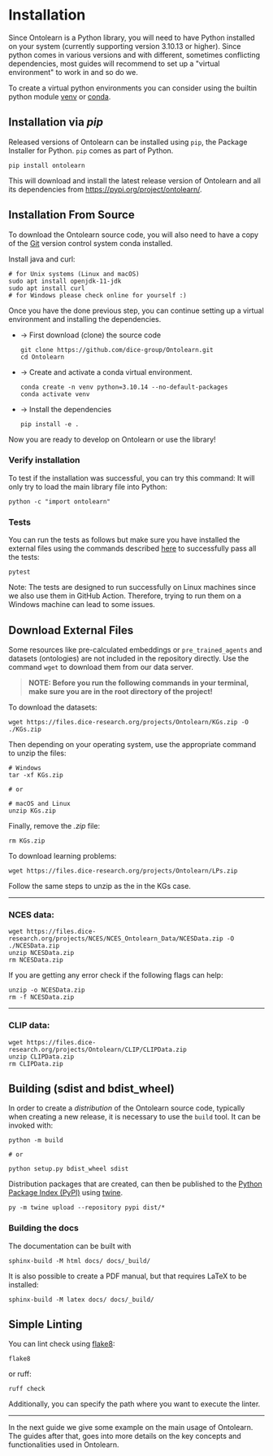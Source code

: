 # Installation

Since Ontolearn is a Python library, you will need to have Python installed on
your system (currently supporting version 3.10.13 or higher). Since python comes in various 
versions and with different, sometimes conflicting dependencies, most guides will 
recommend to set up a "virtual environment" to work in and so do we.

To create a virtual python environments you can consider using the builtin python module
[venv](https://docs.python.org/3/library/venv.html) or [conda](https://conda.io/projects/conda/en/latest/index.html). 

## Installation via _pip_

Released versions of Ontolearn can be installed using `pip`, the
Package Installer for Python. `pip` comes as part of Python.

```shell
pip install ontolearn
```

This will download and install the latest release version of Ontolearn
and all its dependencies from <https://pypi.org/project/ontolearn/>.

## Installation From Source

To download the Ontolearn source code, you will also need to have a
copy of the [Git](https://git-scm.com/) version control system conda installed.

Install java and curl:
```shell
# for Unix systems (Linux and macOS)
sudo apt install openjdk-11-jdk
sudo apt install curl
# for Windows please check online for yourself :)
```

Once you have the done previous step, you can continue setting up a virtual
environment and installing the dependencies.

* -> First download (clone) the source code
  ```shell
  git clone https://github.com/dice-group/Ontolearn.git
  cd Ontolearn
  ```
  
* -> Create and activate a conda virtual environment.
  ```shell
  conda create -n venv python=3.10.14 --no-default-packages
  conda activate venv
  ```
* -> Install the dependencies
  ```shell
  pip install -e .
  ```
  
Now you are ready to develop on Ontolearn or use the library!

### Verify installation

To test if the installation was successful, you can try this command:
It will only try to load the main library file into Python:

```shell
python -c "import ontolearn"
```

### Tests

You can run the tests as follows but make sure you have installed 
the external files using the commands described [here](#download-external-files-link-files)
to successfully pass all the tests:
```shell
pytest
```
Note: The tests are designed to run successfully on Linux machines since we also use them in 
GitHub Action. Therefore, trying to run them on a Windows machine can lead to some issues.

## Download External Files

Some resources like pre-calculated embeddings or `pre_trained_agents` and datasets (ontologies)
are not included in the repository directly. Use the command `wget` to download them from our data server.

> **NOTE: Before you run the following commands in your terminal, make sure you are 
in the root directory of the project!**

To download the datasets:

```shell
wget https://files.dice-research.org/projects/Ontolearn/KGs.zip -O ./KGs.zip
```

Then depending on your operating system, use the appropriate command to unzip the files:

```shell
# Windows
tar -xf KGs.zip

# or

# macOS and Linux
unzip KGs.zip
```

Finally, remove the _.zip_ file:

```shell
rm KGs.zip
```

To download learning problems:

```shell
wget https://files.dice-research.org/projects/Ontolearn/LPs.zip
```

Follow the same steps to unzip as the in the KGs case.

--------------------------------------------------------

### NCES data: 

```shell
wget https://files.dice-research.org/projects/NCES/NCES_Ontolearn_Data/NCESData.zip -O ./NCESData.zip
unzip NCESData.zip
rm NCESData.zip
```

If you are getting any error check if the following flags can help:

```shell
unzip -o NCESData.zip
rm -f NCESData.zip
```

-------------------------------------------------------

### CLIP data:

```shell
wget https://files.dice-research.org/projects/Ontolearn/CLIP/CLIPData.zip
unzip CLIPData.zip
rm CLIPData.zip 
```

## Building (sdist and bdist_wheel)

In order to create a *distribution* of the Ontolearn source code, typically when creating a new release, 
it is necessary to use the `build` tool. It can be invoked with:

```shell
python -m build

# or

python setup.py bdist_wheel sdist
```

Distribution packages that are created, can then
be published to the [Python Package Index (PyPI)](https://pypi.org/) using [twine](https://pypi.org/project/twine/).

```shell
py -m twine upload --repository pypi dist/*
```


### Building the docs

The documentation can be built with

```shell
sphinx-build -M html docs/ docs/_build/
```

It is also possible to create a PDF manual, but that requires LaTeX to
be installed:

```shell
sphinx-build -M latex docs/ docs/_build/
```

## Simple Linting

You can lint check using [flake8](https://flake8.pycqa.org/):
```shell
flake8
```

or ruff:
```shell
ruff check
```

Additionally, you can specify the path where you want to execute the linter.


----------------------------------------------------------------------

In the next guide we give some example on the main usage of Ontolearn. The
guides after that, goes into more details on the key concepts and functionalities 
used in Ontolearn.
